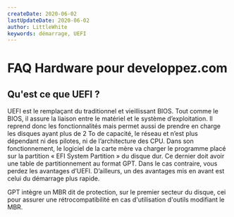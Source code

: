 ```yaml
---
createDate: 2020-06-02
lastUpdateDate: 2020-06-02
author: LittleWhite
keywords: démarrage, UEFI
---
```


# FAQ Hardware pour developpez.com

## Qu'est ce que UEFI ?

UEFI est le remplaçant du traditionnel et vieillissant BIOS. Tout comme le BIOS, il assure la liaison entre le matériel et le système d’exploitation. Il reprend donc les fonctionnalités mais permet aussi de prendre en charge les disques ayant plus de 2 To de capacité, le réseau et n’est plus dépendant ni des pilotes, ni de l’architecture des CPU.
Dans son fonctionnement, le logiciel de la carte mère va charger le programme placé sur la partition « EFI System Partition » du disque dur. Ce dernier doit avoir une table de partitionnement au format GPT. Dans le cas contraire, vous perdez les avantages d’UEFI.
D’ailleurs, un des avantages mis en avant est celui du démarrage plus rapide.

GPT intègre un MBR dit de protection, sur le premier secteur du disque, cei pour assurer une rétrocompatibilité en cas d'utilisation d'outils modifiant le MBR.
